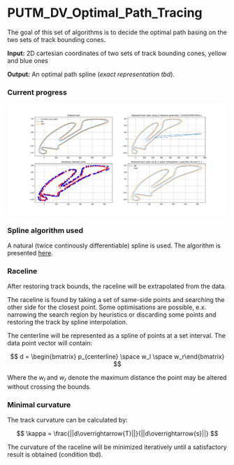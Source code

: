 # PUTM_DV_Optimal_Path_Tracing

The goal of this set of algorithms is to decide the optimal path basing on the two sets of track bounding cones.

**Input:**
2D cartesian coordinates of two sets of track bounding cones, yellow and blue ones

**Output:**
An optimal path spline (*exact representation tbd*).

### Current progress

![Current progress](Docs/Images/current_progress.png)

### Spline algorithm used

A natural (twice continously differentiable) spline is used. The algorithm is presented [here](http://en.wikipedia.org/w/index.php?title=Spline_%28mathematics%29&oldid=288288033#Algorithm_for_computing_natural_cubic_splines).

### Raceline

After restoring track bounds, the raceline will be extrapolated from the data. 

The raceline is found by taking a set of same-side points and searching the other side for the closest point.
Some optimisations are possible, e.x. narrowing the search region by heuristics or discarding some points and restoring the track by spline interpolation.

The centerline will be represented as a spline of points at a set interval. The data point vector will contain:

$$
d = \begin{bmatrix} p_{centerline} \space w_l \space w_r\end{bmatrix}
$$

Where the $w_l$ and $w_r$ denote the maximum distance the point may be altered without crossing the bounds.

### Minimal curvature

The track curvature can be calculated by:

$$
\kappa = \frac{||d\overrightarrow{T}||}{||d\overrightarrow{s}||}
$$

The curvature of the raceline will be minimized iteratively until a satisfactory result is obtained (condition tbd).